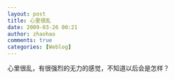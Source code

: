 ```yaml
---
layout: post
title: 心里很乱
date: 2009-03-26 00:21
author: zhaohao
comments: true
categories: [Weblog]
---
```

心里很乱，有很强烈的无力的感觉，不知道以后会是怎样？
